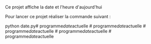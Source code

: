 Ce projet affiche la date et l'heure d'aujourd'hui

Pour lancer ce projet réaliser la commande suivant : 

python date.py#   p r o g r a m m e _ d a t e _ a c t u e l l e  
 #   p r o g r a m m e _ d a t e _ a c t u e l l e  
 #   p r o g r a m m e _ d a t e _ a c t u e l l e  
 #   p r o g r a m m e _ d a t e _ a c t u e l l e  
 #   p r o g r a m m e _ d a t e _ a c t u e l l e  
 